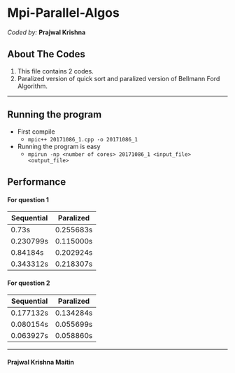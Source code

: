 # Mpi-Parallel-Algos

*Coded by:*
**Prajwal Krishna**


About The Codes
-------------

1. This file contains 2 codes.
2. Paralized version of quick sort and paralized version of Bellmann Ford Algorithm.

----------

## Running the program

- First compile
	- `mpic++ 20171086_1.cpp -o 20171086_1`
- Running the program is easy
	- `mpirun -np <number of cores> 20171086_1 <input_file> <output_file>`

## Performance
#### For question 1
|Sequential|Paralized|
|---|---|
|0.73s| 0.255683s|
|0.230799s|0.115000s|
|0.84184s|0.202924s|
|0.343312s|0.218307s|

#### For question 2
|Sequential|Paralized|
|---|---|
|0.177132s|0.134284s|
|0.080154s|0.055699s|
|0.063927s|0.058860s|
_______________

#### Prajwal Krishna Maitin
